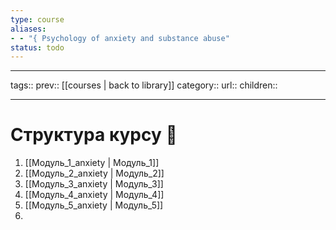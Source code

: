 ```yaml
---
type: course
aliases: 
- - "{ Psychology of anxiety and substance abuse"
status: todo
---
```


---
tags::
prev:: [[courses | back to library]]
category::
url::
children::

---


# Структура курсу 🧾

1. [[Модуль_1_anxiety | Модуль_1]]
2. [[Модуль_2_anxiety | Модуль_2]]
3. [[Модуль_3_anxiety | Модуль_3]]
4. [[Модуль_4_anxiety | Модуль_4]]
5. [[Модуль_5_anxiety | Модуль_5]]
6. 